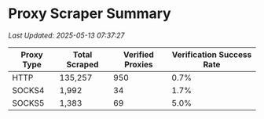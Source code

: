 # Proxy Scraper Summary

_Last Updated: 2025-05-13 07:37:27_

| Proxy Type | Total Scraped | Verified Proxies | Verification Success Rate |
|------------|--------------|------------------|--------------------------|
| HTTP | 135,257 | 950 | 0.7% |
| SOCKS4 | 1,992 | 34 | 1.7% |
| SOCKS5 | 1,383 | 69 | 5.0% |
